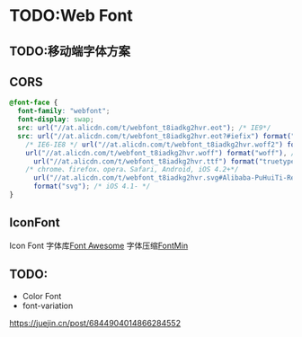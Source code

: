 # TODO:Web Font

## TODO:移动端字体方案

## CORS

```css
@font-face {
  font-family: "webfont";
  font-display: swap;
  src: url("//at.alicdn.com/t/webfont_t8iadkg2hvr.eot"); /* IE9*/
  src: url("//at.alicdn.com/t/webfont_t8iadkg2hvr.eot?#iefix") format("embedded-opentype"),
    /* IE6-IE8 */ url("//at.alicdn.com/t/webfont_t8iadkg2hvr.woff2") format("woff2"),
    url("//at.alicdn.com/t/webfont_t8iadkg2hvr.woff") format("woff"), /* chrome、firefox */
      url("//at.alicdn.com/t/webfont_t8iadkg2hvr.ttf") format("truetype"),
    /* chrome、firefox、opera、Safari, Android, iOS 4.2+*/
      url("//at.alicdn.com/t/webfont_t8iadkg2hvr.svg#Alibaba-PuHuiTi-Regular")
      format("svg"); /* iOS 4.1- */
}
```

## IconFont

Icon Font 字体库[Font Awesome](https://fontawesome.com)
字体压缩[FontMin](https://github.com/ecomfe/fontmin)

## TODO:

- Color Font
- font-variation

https://juejin.cn/post/6844904014866284552
